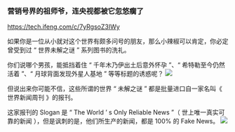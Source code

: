 ### 营销号界的祖师爷，连央视都被它忽悠瘸了
https://tech.ifeng.com/c/7yRgsoZ3IWy

如果你是一位从小就对这个世界有颇多问号的朋友，那么小辣椒可以肯定，你必定曾受到过 “ 世界未解之谜 ” 系列图书的洗礼。

你们说哪个男孩，能抵挡着住 “ 千年木乃伊出土后意外怀孕 ”、“ 希特勒至今仍然活着 ”、“ 月球背面发现外星人基地 ” 等等标题的诱惑呢？
![](https://x0.ifengimg.com/res/2020/09DEBAD6208C09EDD131CD682CC4D8119CE508BF_size100_w549_h757.jpeg)

但说出来你可能不信，这些所谓的世界 “ 未解之谜 ” 都是批量进口自一家名叫《 世界新闻周刊 》的报刊。

这家报刊的 Slogan 是 “ The World ’ s Only Reliable News ”（ 世上唯一真实可靠的新闻 ），但是讽刺的是，他们所生产的新闻，都是 100% 的 Fake News。
![](https://x0.ifengimg.com/res/2020/34CEF12C24B437D48704B7FB67D588F5E7389E30_size28_w635_h304.jpeg)

